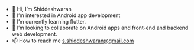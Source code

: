 - 👋 Hi, I’m Shiddeshwaran
- 👀 I’m interested in Android app development
- 🌱 I’m currently learning flutter.
- 💞️ I’m looking to collaborate on Android apps and front-end and backend web development.
- 📫 How to reach me s.shiddeshwaran@gmail.com

<!---
Shiddeshwaran-Selvarasu/Shiddeshwaran-Selvarasu is a ✨ special ✨ repository because its `README.md` (this file) appears on your GitHub profile.
You can click the Preview link to take a look at your changes.
--->
